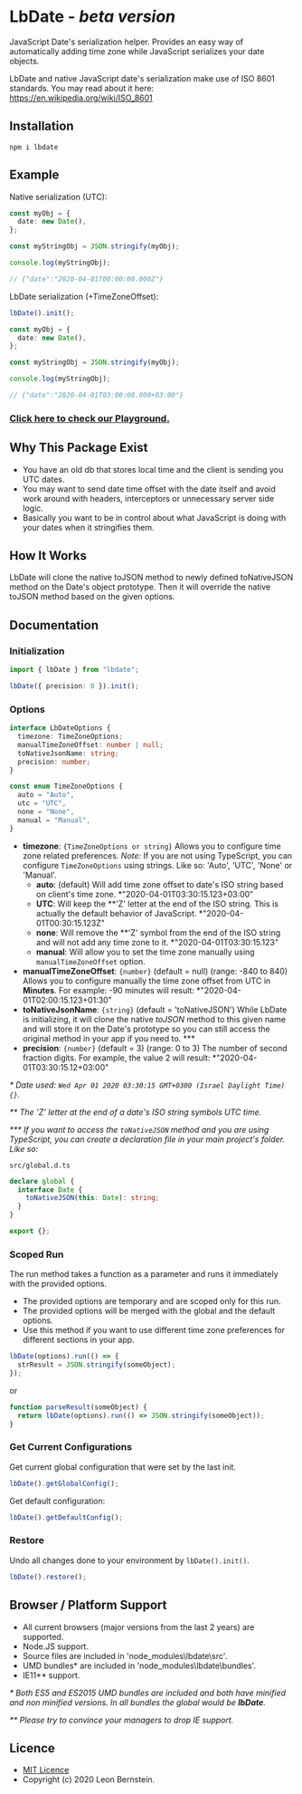 # LbDate - _beta version_

JavaScript Date's serialization helper. Provides an easy way of automatically adding time zone while JavaScript serializes your date objects.

LbDate and native JavaScript date's serialization make use of ISO 8601 standards. You may read about it here: <https://en.wikipedia.org/wiki/ISO_8601>

## Installation

```bach
npm i lbdate
```

## Example

Native serialization (UTC):

```typescript
const myObj = {
  date: new Date(),
};

const myStringObj = JSON.stringify(myObj);

console.log(myStringObj);

// {"date":"2020-04-01T00:00:00.000Z"}
```

LbDate serialization (+TimeZoneOffset):

```typescript
lbDate().init();

const myObj = {
  date: new Date(),
};

const myStringObj = JSON.stringify(myObj);

console.log(myStringObj);

// {"date":"2020-04-01T03:00:00.000+03:00"}
```

### [Click here to check our Playground.](https://staff-of-frost.web.app/playgrounds/lbdate/)

## Why This Package Exist

- You have an old db that stores local time and the client is sending you UTC dates.
- You may want to send date time offset with the date itself and avoid work around with headers, interceptors or unnecessary server side logic.
- Basically you want to be in control about what JavaScript is doing with your dates when it stringifies them.

## How It Works

LbDate will clone the native toJSON method to newly defined toNativeJSON method on the Date's object prototype. Then it will override the native toJSON method based on the given options.

## Documentation

### Initialization

```typescript
import { lbDate } from "lbdate";

lbDate({ precision: 0 }).init();
```

### Options

```typescript
interface LbDateOptions {
  timezone: TimeZoneOptions;
  manualTimeZoneOffset: number | null;
  toNativeJsonName: string;
  precision: number;
}

const enum TimeZoneOptions {
  auto = "Auto",
  utc = "UTC",
  none = "None",
  manual = "Manual",
}
```

- **timezone**: `{TimeZoneOptions or string}` Allows you to configure time zone related preferences. _Note:_ If you are not using TypeScript, you can configure `TimeZoneOptions` using strings. Like so: 'Auto', 'UTC', 'None' or 'Manual'.
  - **auto**: (default) Will add time zone offset to date's ISO string based on client's time zone. \*"2020-04-01T03:30:15.123+03:00"
  - **UTC**: Will keep the \*\*'Z' letter at the end of the ISO string. This is actually the default behavior of JavaScript. \*"2020-04-01T00:30:15.123Z"
  - **none**: Will remove the \*\*'Z' symbol from the end of the ISO string and will not add any time zone to it. \*"2020-04-01T03:30:15.123"
  - **manual**: Will allow you to set the time zone manually using `manualTimeZoneOffset` option.
- **manualTimeZoneOffset**: `{number}` (default = null) (range: -840 to 840) Allows you to configure manually the time zone offset from UTC in **Minutes**. For example: -90 minutes will result: \*"2020-04-01T02:00:15.123+01:30"
- **toNativeJsonName**: `{string}` (default = 'toNativeJSON') While LbDate is initializing, it will clone the native _toJSON_ method to this given name and will store it on the Date's prototype so you can still access the original method in your app if you need to. \*\*\*
- **precision**: `{number}` (default = 3) (range: 0 to 3) The number of second fraction digits. For example, the value 2 will result: \*"2020-04-01T03:30:15.12+03:00"

_\* Date used: `Wed Apr 01 2020 03:30:15 GMT+0300 (Israel Daylight Time) {}`._

_\*\* The 'Z' letter at the end of a date's ISO string symbols UTC time._

_\*\*\* If you want to access the `toNativeJSON` method and you are using TypeScript, you can create a declaration file in your main project's folder. Like so:_

`src/global.d.ts`

```typescript
declare global {
  interface Date {
    toNativeJSON(this: Date): string;
  }
}

export {};
```

### Scoped Run

The run method takes a function as a parameter and runs it immediately with the provided options.

- The provided options are temporary and are scoped only for this run.
- The provided options will be merged with the global and the default options.
- Use this method if you want to use different time zone preferences for different sections in your app.

```typescript
lbDate(options).run(() => {
  strResult = JSON.stringify(someObject);
});
```

or

```typescript
function parseResult(someObject) {
  return lbDate(options).run(() => JSON.stringify(someObject));
}
```

### Get Current Configurations

Get current global configuration that were set by the last init.

```typescript
lbDate().getGlobalConfig();
```

Get default configuration:

```typescript
lbDate().getDefaultConfig();
```

### Restore

Undo all changes done to your environment by `lbDate().init()`.

```typescript
lbDate().restore();
```

## Browser / Platform Support

- All current browsers (major versions from the last 2 years) are supported.
- Node.JS support.
- Source files are included in 'node_modules\lbdate\src'.
- UMD bundles\* are included in 'node_modules\lbdate\bundles'.
- IE11\*\* support.

_\* Both ES5 and ES2015 UMD bundles are included and both have minified and non minified versions. In all bundles the global would be **lbDate**._

_\*\* Please try to convince your managers to drop IE support._

## Licence

- [MIT Licence](https://github.com/LbJS/LbDate/blob/master/LICENSE)
- Copyright (c) 2020 Leon Bernstein.
